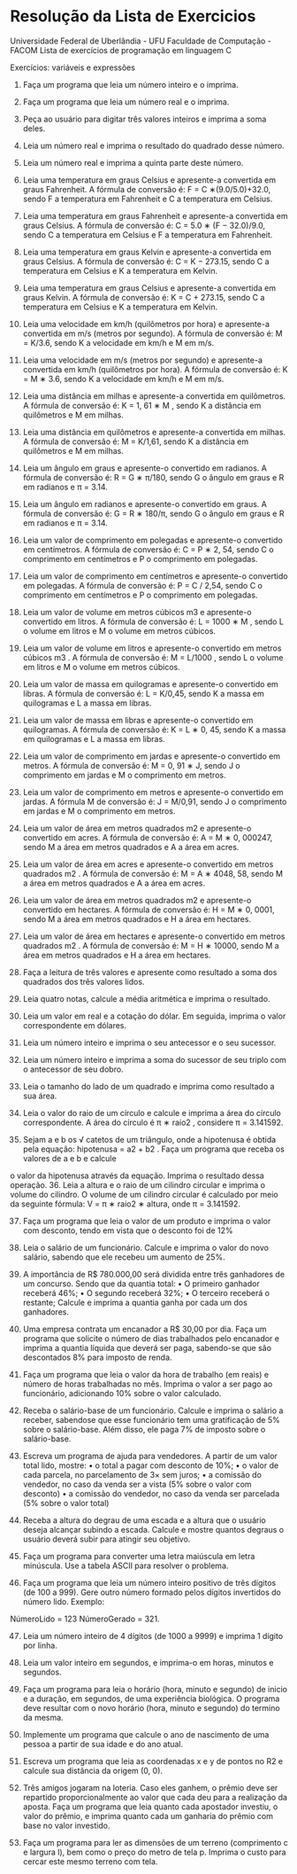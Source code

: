 # Resolução da Lista de Exercicios

Universidade Federal de Uberlândia - UFU
Faculdade de Computação - FACOM
Lista de exercı́cios de programação em linguagem C

Exercı́cios: variáveis e expressões
1. Faça um programa que leia um número inteiro e o imprima.

2. Faça um programa que leia um número real e o imprima.

3. Peça ao usuário para digitar três valores inteiros e imprima a soma deles.

4. Leia um número real e imprima o resultado do quadrado desse número.

5. Leia um número real e imprima a quinta parte deste número.

6. Leia uma temperatura em graus Celsius e apresente-a convertida em graus Fahrenheit.
A fórmula de conversão é: F = C ∗(9.0/5.0)+32.0, sendo F a temperatura em Fahrenheit
e C a temperatura em Celsius.

7. Leia uma temperatura em graus Fahrenheit e apresente-a convertida em graus Celsius.
A fórmula de conversão é: C = 5.0 ∗ (F − 32.0)/9.0, sendo C a temperatura em Celsius
e F a temperatura em Fahrenheit.

8. Leia uma temperatura em graus Kelvin e apresente-a convertida em graus Celsius. A
fórmula de conversão é: C = K − 273.15, sendo C a temperatura em Celsius e K a
temperatura em Kelvin.

9. Leia uma temperatura em graus Celsius e apresente-a convertida em graus Kelvin. A
fórmula de conversão é: K = C + 273.15, sendo C a temperatura em Celsius e K a
temperatura em Kelvin.

10. Leia uma velocidade em km/h (quilômetros por hora) e apresente-a convertida em m/s
(metros por segundo). A fórmula de conversão é: M = K/3.6, sendo K a velocidade em
km/h e M em m/s.

11. Leia uma velocidade em m/s (metros por segundo) e apresente-a convertida em km/h
(quilômetros por hora). A fórmula de conversão é: K = M ∗ 3.6, sendo K a velocidade
em km/h e M em m/s.

12. Leia uma distância em milhas e apresente-a convertida em quilômetros. A fórmula de
conversão é: K = 1, 61 ∗ M , sendo K a distância em quilômetros e M em milhas.

13. Leia uma distância em quilômetros e apresente-a convertida em milhas. A fórmula de 
conversão é: M = K/1,61, sendo K a distância em quilômetros e M em milhas.

14. Leia um ângulo em graus e apresente-o convertido em radianos. A fórmula de conversão
é: R = G ∗ π/180, sendo G o ângulo em graus e R em radianos e π = 3.14.

15. Leia um ângulo em radianos e apresente-o convertido em graus. A fórmula de conversão
é: G = R ∗ 180/π, sendo G o ângulo em graus e R em radianos e π = 3.14.

16. Leia um valor de comprimento em polegadas e apresente-o convertido em centı́metros.
A fórmula de conversão é: C = P ∗ 2, 54, sendo C o comprimento em centı́metros e P o
comprimento em polegadas.


17. Leia um valor de comprimento em centı́metros e apresente-o convertido em polegadas.
A fórmula de conversão é: P = C / 2,54, sendo C o comprimento em centı́metros e P o
comprimento em polegadas.

18. Leia um valor de volume em metros cúbicos m3 e apresente-o convertido em litros. A
fórmula de conversão é: L = 1000 ∗ M , sendo L o volume em litros e M o volume em
metros cúbicos.

19. Leia um valor de volume em litros e apresente-o convertido em metros cúbicos m3 . A
fórmula de conversão é: M = L/1000 , sendo L o volume em litros e M o volume em metros
cúbicos.

20. Leia um valor de massa em quilogramas e apresente-o convertido em libras. A fórmula
de conversão é: L = K/0,45, sendo K a massa em quilogramas e L a massa em libras.

21. Leia um valor de massa em libras e apresente-o convertido em quilogramas. A fórmula
de conversão é: K = L ∗ 0, 45, sendo K a massa em quilogramas e L a massa em libras.

22. Leia um valor de comprimento em jardas e apresente-o convertido em metros. A fórmula
de conversão é: M = 0, 91 ∗ J, sendo J o comprimento em jardas e M o comprimento
em metros.

23. Leia um valor de comprimento em metros e apresente-o convertido em jardas. A fórmula
M de conversão é: J = M/0,91, sendo J o comprimento em jardas e M o comprimento em
metros.

24. Leia um valor de área em metros quadrados m2 e apresente-o convertido em acres. A
fórmula de conversão é: A = M ∗ 0, 000247, sendo M a área em metros quadrados e A
a área em acres.

25. Leia um valor de área em acres e apresente-o convertido em metros quadrados m2 . A
fórmula de conversão é: M = A ∗ 4048, 58, sendo M a área em metros quadrados e A a
área em acres.

26. Leia um valor de área em metros quadrados m2 e apresente-o convertido em hectares.
A fórmula de conversão é: H = M ∗ 0, 0001, sendo M a área em metros quadrados e H
a área em hectares.

27. Leia um valor de área em hectares e apresente-o convertido em metros quadrados m2 .
A fórmula de conversão é: M = H ∗ 10000, sendo M a área em metros quadrados e H
a área em hectares.

28. Faça a leitura de três valores e apresente como resultado a soma dos quadrados dos
três valores lidos.

29. Leia quatro notas, calcule a média aritmética e imprima o resultado.

30. Leia um valor em real e a cotação do dólar. Em seguida, imprima o valor correspondente
em dólares.

31. Leia um número inteiro e imprima o seu antecessor e o seu sucessor.

32. Leia um número inteiro e imprima a soma do sucessor de seu triplo com o antecessor de
seu dobro.

33. Leia o tamanho do lado de um quadrado e imprima como resultado a sua área.

34. Leia o valor do raio de um cı́rculo e calcule e imprima a área do cı́rculo correspondente.
A área do cı́rculo é π ∗ raio2 , considere π = 3.141592.
35. Sejam a e b os
√ catetos de um triângulo, onde a hipotenusa é obtida pela equação:
hipotenusa = a2 + b2 . Faça um programa que receba os valores de a e b e calcule

o valor da hipotenusa através da equação. Imprima o resultado dessa operação.
36. Leia a altura e o raio de um cilindro circular e imprima o volume do cilindro. O volume
de um cilindro circular é calculado por meio da seguinte fórmula: V = π ∗ raio2 ∗ altura,
onde π = 3.141592.

37. Faça um programa que leia o valor de um produto e imprima o valor com desconto, tendo
em vista que o desconto foi de 12%

38. Leia o salário de um funcionário. Calcule e imprima o valor do novo salário, sabendo que
ele recebeu um aumento de 25%.

39. A importância de R$ 780.000,00 será dividida entre três ganhadores de um concurso.
Sendo que da quantia total:
• O primeiro ganhador receberá 46%;
• O segundo receberá 32%;
• O terceiro receberá o restante;
Calcule e imprima a quantia ganha por cada um dos ganhadores.

40. Uma empresa contrata um encanador a R$ 30,00 por dia. Faça um programa que solicite
o número de dias trabalhados pelo encanador e imprima a quantia lı́quida que deverá ser
paga, sabendo-se que são descontados 8% para imposto de renda.

41. Faça um programa que leia o valor da hora de trabalho (em reais) e número de horas
trabalhadas no mês. Imprima o valor a ser pago ao funcionário, adicionando 10% sobre
o valor calculado.

42. Receba o salário-base de um funcionário. Calcule e imprima o salário a receber, sabendose que esse funcionário tem uma gratificação de 5% sobre o salário-base. Além disso,
ele paga 7% de imposto sobre o salário-base.

43. Escreva um programa de ajuda para vendedores. A partir de um valor total lido, mostre:
• o total a pagar com desconto de 10%;
• o valor de cada parcela, no parcelamento de 3× sem juros;
• a comissão do vendedor, no caso da venda ser a vista (5% sobre o valor com desconto)
• a comissão do vendedor, no caso da venda ser parcelada (5% sobre o valor total)

44. Receba a altura do degrau de uma escada e a altura que o usuário deseja alcançar
subindo a escada. Calcule e mostre quantos degraus o usuário deverá subir para atingir
seu objetivo.

45. Faça um programa para converter uma letra maiúscula em letra minúscula. Use a tabela
ASCII para resolver o problema.

46. Faça um programa que leia um número inteiro positivo de três dı́gitos (de 100 a 999).
Gere outro número formado pelos dı́gitos invertidos do número lido. Exemplo:

NúmeroLido = 123
NúmeroGerado = 321.

47. Leia um número inteiro de 4 dı́gitos (de 1000 a 9999) e imprima 1 dı́gito por linha.

48. Leia um valor inteiro em segundos, e imprima-o em horas, minutos e segundos.

49. Faça um programa para leia o horário (hora, minuto e segundo) de inicio e a duração, em
segundos, de uma experiência biológica. O programa deve resultar com o novo horário
(hora, minuto e segundo) do termino da mesma.

50. Implemente um programa que calcule o ano de nascimento de uma pessoa a partir de
sua idade e do ano atual.

51. Escreva um programa que leia as coordenadas x e y de pontos no R2 e calcule sua
distância da origem (0, 0).

52. Três amigos jogaram na loteria. Caso eles ganhem, o prêmio deve ser repartido proporcionalmente ao valor que cada deu para a realização da aposta. Faça um programa
que leia quanto cada apostador investiu, o valor do prêmio, e imprima quanto cada um
ganharia do prêmio com base no valor investido.

53. Faça um programa para ler as dimensões de um terreno (comprimento c e largura l),
bem como o preço do metro de tela p. Imprima o custo para cercar este mesmo terreno
com tela.
